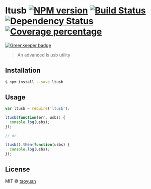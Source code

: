 # ltusb [![NPM version][npm-image]][npm-url] [![Build Status][travis-image]][travis-url] [![Dependency Status][daviddm-image]][daviddm-url] [![Coverage percentage][coveralls-image]][coveralls-url]

[![Greenkeeper badge](https://badges.greenkeeper.io/taoyuan/ltusb.svg)](https://greenkeeper.io/)

> An advanced ls usb utility

## Installation

```sh
$ npm install --save ltusb
```

## Usage

```js
var ltusb = require('ltusb');

ltusb(function(err, usbs) {
  console.log(usbs);
});

// or 

ltusb().then(function(usbs) {
  console.log(usbs);
});
```
## License

MIT © [taoyuan]()


[npm-image]: https://badge.fury.io/js/ltusb.svg
[npm-url]: https://npmjs.org/package/ltusb
[travis-image]: https://travis-ci.org/taoyuan/ltusb.svg?branch=master
[travis-url]: https://travis-ci.org/taoyuan/ltusb
[daviddm-image]: https://david-dm.org/taoyuan/ltusb.svg?theme=shields.io
[daviddm-url]: https://david-dm.org/taoyuan/ltusb
[coveralls-image]: https://coveralls.io/repos/taoyuan/ltusb/badge.svg
[coveralls-url]: https://coveralls.io/r/taoyuan/ltusb
